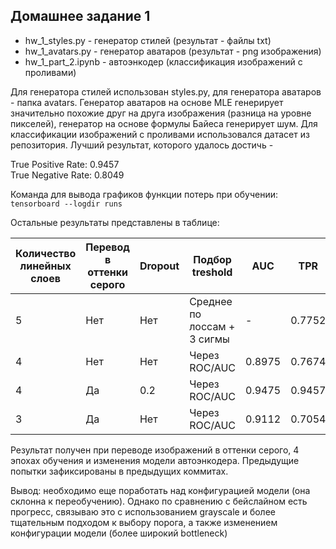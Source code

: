 ## Домашнее задание 1

- hw_1_styles.py - генератор стилей (результат - файлы txt)
- hw_1_avatars.py - генератор аватаров (результат - png изображения)
- hw_1_part_2.ipynb - автоэнкодер (классификация изображений с проливами)

Для генератора стилей использован styles.py, для генератора аватаров - папка avatars. Генератор аватаров на основе MLE генерирует значительно похожие друг на друга изображения (разница на уровне пикселей), генератор на основе формулы Байеса генерирует шум. Для классификации изображений с проливами использовался датасет из репозитория. Лучший результат, которого удалось достичь - 

True Positive Rate: 0.9457\
True Negative Rate: 0.8049

Команда для вывода графиков функции потерь при обучении: ```tensorboard --logdir runs```

Остальные результаты представлены в таблице:

| Количество линейных слоев | Перевод в оттенки серого | Dropout | Подбор treshold            | AUC    | TPR    | TNR    |
|---------------------------|--------------------------|---------|----------------------------|--------|--------|--------|
| 5                         | Нет                     | Нет     | Среднее по лоссам + 3 сигмы | -      | 0.7752 | 0.8368 |
| 4                         | Нет                     | Нет     | Через ROC/AUC              | 0.8975 | 0.7674 | 0.8750 |
| 4                         | Да                      | 0.2     | Через ROC/AUC              | 0.9475 | 0.9457 | 0.8049 |
| 3                         | Да                      | Нет     | Через ROC/AUC              | 0.9112 | 0.7054 | 0.9683 |

Результат получен при переводе изображений в оттенки серого, 4 эпохах обучения и изменения модели автоэнкодера. Предыдущие попытки зафиксированы в предыдущих коммитах. 

Вывод: необходимо еще поработать над конфигурацией модели (она склонна к переобучению). Однако по сравнению с бейслайном есть прогресс, связываю это с использованием grayscale и более тщательным подходом к выбору порога, а также изменением конфигурации модели (более широкий bottleneck)